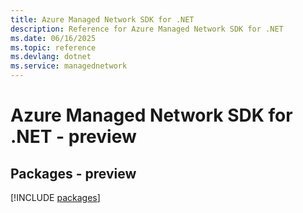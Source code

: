 ```yaml
---
title: Azure Managed Network SDK for .NET
description: Reference for Azure Managed Network SDK for .NET
ms.date: 06/16/2025
ms.topic: reference
ms.devlang: dotnet
ms.service: managednetwork
---
```

# Azure Managed Network SDK for .NET - preview
## Packages - preview
[!INCLUDE [packages](managed-network-index.md)]